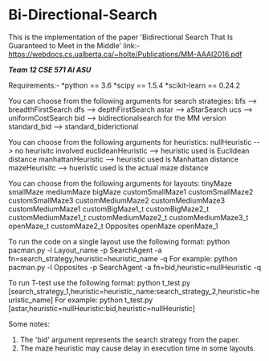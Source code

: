 # Bi-Directional-Search
This is the implementation of the paper 'Bidirectional Search That Is Guaranteed to Meet in the Middle' link:- https://webdocs.cs.ualberta.ca/~holte/Publications/MM-AAAI2016.pdf

***Team 12 CSE 571 AI ASU***

Requirements:- 
*python == 3.6
*scipy == 1.5.4
*scikit-learn == 0.24.2



You can choose from the following arguments for search strategies:
bfs --> breadthFirstSearch
dfs --> depthFirstSearch
astar --> aStarSearch
ucs --> uniformCostSearch
bid --> bidirectionalsearch for the MM version
standard_bid --> standard_biderictional


You can choose from the following arguments for heuristics:
nullHeuristic  --> no heurisitc involved
euclideanHeuristic --> heuristic used is Euclidean distance
manhattanHeuristic --> heuristic used is Manhattan distance
mazeHeurisitc --> hueristic used is the actual maze distance 

You can choose from the following arguments for layouts:
tinyMaze
smallMaze
mediumMaze
bigMaze
customSmallMaze1
customSmallMaze2
customSmallMaze3
customMediumMaze2
customMediumMaze3
customMediumMaze1
customBigMaze1_t
customBigMaze2_t
customMediumMaze1_t
customMediumMaze2_t
customMediumMaze3_t
openMaze_t 
customMaze2_t
Opposites
openMaze
openMaze_1

To run the code on a single layout use the following format:
python pacman.py -l Layout_name -p SearchAgent -a fn=search_strategy,heuristic=heuristic_name -q
For example:
python pacman.py -l Opposites -p SearchAgent -a fn=bid,heuristic=nullHeuristic -q

To run T-test use the following format:
python t_test.py [search_strategy_1,heuristic=heuristic_name:search_strategy_2,heuristic=heuristic_name]
For example:
python t_test.py [astar,heuristic=nullHeuristic:bid,heuristic=nullHeuristic]

Some notes:
1. The 'bid' argument represents the search strategy from the paper.
2. The maze heuristic may cause delay in execution time in some layouts.
